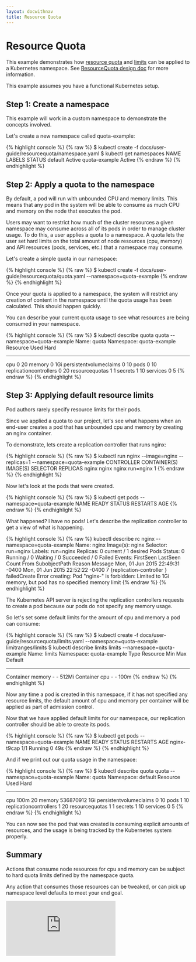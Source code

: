 ```yaml
---
layout: docwithnav
title: Resource Quota
---
```

<!-- BEGIN MUNGE: UNVERSIONED_WARNING -->


<!-- END MUNGE: UNVERSIONED_WARNING -->
Resource Quota
========================================
This example demonstrates how [resource quota](../../admin/admission-controllers.html#resourcequota) and [limits](../../admin/admission-controllers.html#limitranger) can be applied to a Kubernetes namespace. See [ResourceQuota design doc](../../design/admission_control_resource_quota.html) for more information.

This example assumes you have a functional Kubernetes setup.

Step 1: Create a namespace
-----------------------------------------
This example will work in a custom namespace to demonstrate the concepts involved.

Let's create a new namespace called quota-example:

{% highlight console %}
{% raw %}
$ kubectl create -f docs/user-guide/resourcequota/namespace.yaml
$ kubectl get namespaces
NAME            LABELS             STATUS
default         <none>             Active
quota-example   <none>             Active
{% endraw %}
{% endhighlight %}

Step 2: Apply a quota to the namespace
-----------------------------------------
By default, a pod will run with unbounded CPU and memory limits.  This means that any pod in the
system will be able to consume as much CPU and memory on the node that executes the pod.

Users may want to restrict how much of the cluster resources a given namespace may consume
across all of its pods in order to manage cluster usage.  To do this, a user applies a quota to
a namespace.  A quota lets the user set hard limits on the total amount of node resources (cpu, memory)
and API resources (pods, services, etc.) that a namespace may consume.

Let's create a simple quota in our namespace:

{% highlight console %}
{% raw %}
$ kubectl create -f docs/user-guide/resourcequota/quota.yaml --namespace=quota-example
{% endraw %}
{% endhighlight %}

Once your quota is applied to a namespace, the system will restrict any creation of content
in the namespace until the quota usage has been calculated.  This should happen quickly.

You can describe your current quota usage to see what resources are being consumed in your
namespace.

{% highlight console %}
{% raw %}
$ kubectl describe quota quota --namespace=quota-example
Name:                   quota
Namespace:              quota-example
Resource                Used    Hard
--------                ----    ----
cpu                     0       20
memory                  0       1Gi
persistentvolumeclaims  0       10
pods                    0       10
replicationcontrollers  0       20
resourcequotas          1       1
secrets                 1       10
services                0       5
{% endraw %}
{% endhighlight %}

Step 3: Applying default resource limits
-----------------------------------------
Pod authors rarely specify resource limits for their pods.

Since we applied a quota to our project, let's see what happens when an end-user creates a pod that has unbounded
cpu and memory by creating an nginx container.

To demonstrate, lets create a replication controller that runs nginx:

{% highlight console %}
{% raw %}
$ kubectl run nginx --image=nginx --replicas=1 --namespace=quota-example
CONTROLLER   CONTAINER(S)   IMAGE(S)   SELECTOR    REPLICAS
nginx        nginx          nginx      run=nginx   1
{% endraw %}
{% endhighlight %}

Now let's look at the pods that were created.

{% highlight console %}
{% raw %}
$ kubectl get pods --namespace=quota-example
NAME      READY     STATUS    RESTARTS   AGE
{% endraw %}
{% endhighlight %}

What happened?  I have no pods!  Let's describe the replication controller to get a view of what is happening.

{% highlight console %}
{% raw %}
kubectl describe rc nginx --namespace=quota-example
Name:   nginx
Image(s): nginx
Selector: run=nginx
Labels:   run=nginx
Replicas: 0 current / 1 desired
Pods Status:  0 Running / 0 Waiting / 0 Succeeded / 0 Failed
Events:
  FirstSeen       LastSeen      Count From        SubobjectPath Reason    Message
  Mon, 01 Jun 2015 22:49:31 -0400 Mon, 01 Jun 2015 22:52:22 -0400 7 {replication-controller }     failedCreate  Error creating: Pod "nginx-" is forbidden: Limited to 1Gi memory, but pod has no specified memory limit
{% endraw %}
{% endhighlight %}

The Kubernetes API server is rejecting the replication controllers requests to create a pod because our pods
do not specify any memory usage.

So let's set some default limits for the amount of cpu and memory a pod can consume:

{% highlight console %}
{% raw %}
$ kubectl create -f docs/user-guide/resourcequota/limits.yaml --namespace=quota-example
limitranges/limits
$ kubectl describe limits limits --namespace=quota-example
Name:           limits
Namespace:      quota-example
Type            Resource        Min     Max     Default
----            --------        ---     ---     ---
Container       memory          -       -       512Mi
Container       cpu             -       -       100m
{% endraw %}
{% endhighlight %}

Now any time a pod is created in this namespace, if it has not specified any resource limits, the default
amount of cpu and memory per container will be applied as part of admission control.

Now that we have applied default limits for our namespace, our replication controller should be able to
create its pods.

{% highlight console %}
{% raw %}
$ kubectl get pods --namespace=quota-example
NAME          READY     STATUS    RESTARTS   AGE
nginx-t9cap   1/1       Running   0          49s
{% endraw %}
{% endhighlight %}

And if we print out our quota usage in the namespace:

{% highlight console %}
{% raw %}
$ kubectl describe quota quota --namespace=quota-example
Name:                   quota
Namespace:              default
Resource                Used            Hard
--------                ----            ----
cpu                     100m            20
memory                  536870912       1Gi
persistentvolumeclaims  0               10
pods                    1               10
replicationcontrollers  1               20
resourcequotas          1               1
secrets                 1               10
services                0               5
{% endraw %}
{% endhighlight %}

You can now see the pod that was created is consuming explicit amounts of resources, and the usage is being
tracked by the Kubernetes system properly.

Summary
----------------------------
Actions that consume node resources for cpu and memory can be subject to hard quota limits defined
by the namespace quota.

Any action that consumes those resources can be tweaked, or can pick up namespace level defaults to
meet your end goal.


<!-- BEGIN MUNGE: IS_VERSIONED -->
<!-- TAG IS_VERSIONED -->
<!-- END MUNGE: IS_VERSIONED -->


<!-- BEGIN MUNGE: GENERATED_ANALYTICS -->
[![Analytics](https://kubernetes-site.appspot.com/UA-36037335-10/GitHub/docs/user-guide/resourcequota/README.md?pixel)]()
<!-- END MUNGE: GENERATED_ANALYTICS -->


